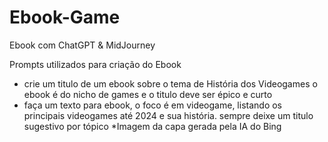 # Ebook-Game
Ebook com ChatGPT &amp; MidJourney

Prompts utilizados para criação do Ebook

- crie um titulo de um ebook sobre o tema de História dos Videogames o ebook é do nicho de games e o titulo deve ser épico e curto
- faça um texto para ebook, o foco é em videogame, listando os principais videogames até 2024 e sua história. sempre deixe um titulo sugestivo por tópico
  *Imagem da capa gerada pela IA do Bing

